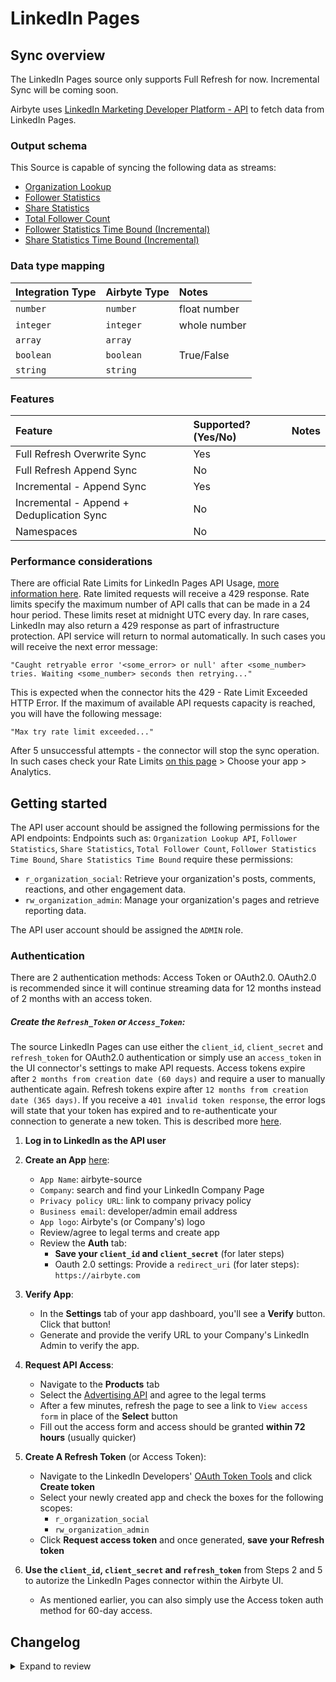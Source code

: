 # LinkedIn Pages

## Sync overview

The LinkedIn Pages source only supports Full Refresh for now. Incremental Sync will be coming soon.

Airbyte uses [LinkedIn Marketing Developer Platform - API](https://docs.microsoft.com/en-us/linkedin/marketing/integrations/marketing-integrations-overview) to fetch data from LinkedIn Pages.

### Output schema

This Source is capable of syncing the following data as streams:

* [Organization Lookup](https://learn.microsoft.com/en-us/linkedin/marketing/community-management/organizations/organization-lookup-api?view=li-lms-2024-03&tabs=http#retrieve-organizations)
* [Follower Statistics](https://learn.microsoft.com/en-us/linkedin/marketing/community-management/organizations/follower-statistics?view=li-lms-2024-03&tabs=http)
* [Share Statistics](https://learn.microsoft.com/en-us/linkedin/marketing/community-management/organizations/share-statistics?view=li-lms-2024-03&tabs=http)
* [Total Follower Count](https://learn.microsoft.com/en-us/linkedin/marketing/community-management/organizations/organization-lookup-api?view=li-lms-2024-03&tabs=http#retrieve-organization-follower-count)
* [Follower Statistics Time Bound (Incremental)](https://learn.microsoft.com/en-us/linkedin/marketing/community-management/organizations/follower-statistics?view=li-lms-2024-03&tabs=http#retrieve-time-bound-follower-statistics)
* [Share Statistics Time Bound (Incremental)](https://learn.microsoft.com/en-us/linkedin/marketing/community-management/organizations/share-statistics?view=li-lms-2024-03&tabs=http#retrieve-time-bound-share-statistics)

### Data type mapping

| Integration Type | Airbyte Type | Notes                      |
| :--------------- | :----------- | :------------------------- |
| `number`         | `number`     | float number               |
| `integer`        | `integer`    | whole number               |
| `array`          | `array`      |                            |
| `boolean`        | `boolean`    | True/False                 |
| `string`         | `string`     |                            |

### Features

| Feature                                   | Supported?\(Yes/No\) | Notes |
| :---------------------------------------- |:---------------------| :---- |
| Full Refresh Overwrite Sync               | Yes                  |       |
| Full Refresh Append Sync                  | No                   |       |
| Incremental - Append Sync                 | Yes                  |       |
| Incremental - Append + Deduplication Sync | No                   |       |
| Namespaces                                | No                   |       |

### Performance considerations

There are official Rate Limits for LinkedIn Pages API Usage, [more information here](https://learn.microsoft.com/en-us/linkedin/shared/api-guide/concepts/rate-limits?toc=%2Flinkedin%2Fmarketing%2Ftoc.json&bc=%2Flinkedin%2Fbreadcrumb%2Ftoc.json&view=li-lms-2024-03). Rate limited requests will receive a 429 response. Rate limits specify the maximum number of API calls that can be made in a 24 hour period. These limits reset at midnight UTC every day. In rare cases, LinkedIn may also return a 429 response as part of infrastructure protection. API service will return to normal automatically. In such cases you will receive the next error message:

```text
"Caught retryable error '<some_error> or null' after <some_number> tries. Waiting <some_number> seconds then retrying..."
```

This is expected when the connector hits the 429 - Rate Limit Exceeded HTTP Error. If the maximum of available API requests capacity is reached, you will have the following message:

```text
"Max try rate limit exceeded..."
```

After 5 unsuccessful attempts - the connector will stop the sync operation. In such cases check your Rate Limits [on this page](https://www.linkedin.com/developers/apps) &gt; Choose your app &gt; Analytics. 

## Getting started

The API user account should be assigned the following permissions for the API endpoints:
Endpoints such as: `Organization Lookup API`, `Follower Statistics`, `Share Statistics`, `Total Follower Count`, `Follower Statistics Time Bound`, `Share Statistics Time Bound` require these permissions:
* `r_organization_social`: Retrieve your organization's posts, comments, reactions, and other engagement data.
* `rw_organization_admin`: Manage your organization's pages and retrieve reporting data.

The API user account should be assigned the `ADMIN` role.

### Authentication

There are 2 authentication methods: Access Token or OAuth2.0.
OAuth2.0 is recommended since it will continue streaming data for 12 months instead of 2 months with an access token.

##### Create the `Refresh_Token` or `Access_Token`:
The source LinkedIn Pages can use either the `client_id`, `client_secret` and `refresh_token` for OAuth2.0 authentication or simply use an `access_token` in the UI connector's settings to make API requests. Access tokens expire after `2 months from creation date (60 days)` and require a user to manually authenticate again. Refresh tokens expire after `12 months from creation date (365 days)`. If you receive a `401 invalid token response`, the error logs will state that your token has expired and to re-authenticate your connection to generate a new token. This is described more [here](https://learn.microsoft.com/en-us/linkedin/shared/authentication/authorization-code-flow?toc=%2Flinkedin%2Fmarketing%2Ftoc.json&bc=%2Flinkedin%2Fbreadcrumb%2Ftoc.json&view=li-lms-2024-03&tabs=HTTPS1).

1. **Log in to LinkedIn as the API user**

2. **Create an App** [here](https://www.linkedin.com/developers/apps):

   - `App Name`: airbyte-source
   - `Company`: search and find your LinkedIn Company Page
   - `Privacy policy URL`: link to company privacy policy
   - `Business email`: developer/admin email address
   - `App logo`: Airbyte's \(or Company's\) logo
   - Review/agree to legal terms and create app
   - Review the **Auth** tab:
     - **Save your `client_id` and `client_secret`** \(for later steps\)
     - Oauth 2.0 settings: Provide a `redirect_uri` \(for later steps\): `https://airbyte.com`

3. **Verify App**:

   - In the **Settings** tab of your app dashboard, you'll see a **Verify** button. Click that button!
   - Generate and provide the verify URL to your Company's LinkedIn Admin to verify the app.

4. **Request API Access**:

   * Navigate to the **Products** tab
   * Select the [Advertising API](https://learn.microsoft.com/en-us/linkedin/marketing/overview?view=li-lms-2024-03#advertising-api) and agree to the legal terms
   * After a few minutes, refresh the page to see a link to `View access form` in place of the **Select** button
   * Fill out the access form and access should be granted **within 72 hours** (usually quicker)

5. **Create A Refresh Token** (or Access Token):
   * Navigate to the LinkedIn Developers' [OAuth Token Tools](https://www.linkedin.com/developers/tools/oauth) and click **Create token**
   * Select your newly created app and check the boxes for the following scopes:
     * `r_organization_social`
     * `rw_organization_admin`
   * Click **Request access token** and once generated, **save your Refresh token**

6. **Use the `client_id`, `client_secret` and `refresh_token`** from Steps 2 and 5 to autorize the LinkedIn Pages connector within the Airbyte UI.
   * As mentioned earlier, you can also simply use the Access token auth method for 60-day access.

## Changelog

<details>
  <summary>Expand to review</summary>

| Version | Date       | Pull Request                                             | Subject                                              |
|:--------|:-----------| :------------------------------------------------------- | :--------------------------------------------------- |
| 1.1.26 | 2025-08-23 | [61146](https://github.com/airbytehq/airbyte/pull/61146) | Update dependencies |
| 1.1.25 | 2025-05-24 | [60685](https://github.com/airbytehq/airbyte/pull/60685) | Update dependencies |
| 1.1.24 | 2025-05-10 | [59786](https://github.com/airbytehq/airbyte/pull/59786) | Update dependencies |
| 1.1.23 | 2025-05-03 | [58801](https://github.com/airbytehq/airbyte/pull/58801) | Update dependencies |
| 1.1.22 | 2025-04-19 | [58174](https://github.com/airbytehq/airbyte/pull/58174) | Update dependencies |
| 1.1.21 | 2025-04-12 | [57721](https://github.com/airbytehq/airbyte/pull/57721) | Update dependencies |
| 1.1.20 | 2025-04-05 | [56679](https://github.com/airbytehq/airbyte/pull/56679) | Update dependencies |
| 1.1.19 | 2025-03-22 | [56029](https://github.com/airbytehq/airbyte/pull/56029) | Update dependencies |
| 1.1.18 | 2025-03-18 | [55816](https://github.com/airbytehq/airbyte/pull/55816) | Bump LinkedIn API to 202503 |
| 1.1.17 | 2025-03-08 | [55441](https://github.com/airbytehq/airbyte/pull/55441) | Update dependencies |
| 1.1.16 | 2025-03-01 | [54775](https://github.com/airbytehq/airbyte/pull/54775) | Update dependencies |
| 1.1.15 | 2025-02-22 | [54339](https://github.com/airbytehq/airbyte/pull/54339) | Update dependencies |
| 1.1.14 | 2025-02-15 | [53859](https://github.com/airbytehq/airbyte/pull/53859) | Update dependencies |
| 1.1.13 | 2025-02-08 | [53256](https://github.com/airbytehq/airbyte/pull/53256) | Update dependencies |
| 1.1.12 | 2025-02-01 | [52767](https://github.com/airbytehq/airbyte/pull/52767) | Update dependencies |
| 1.1.11 | 2025-01-25 | [52246](https://github.com/airbytehq/airbyte/pull/52246) | Update dependencies |
| 1.1.10 | 2025-01-18 | [51798](https://github.com/airbytehq/airbyte/pull/51798) | Update dependencies |
| 1.1.9 | 2025-01-11 | [51149](https://github.com/airbytehq/airbyte/pull/51149) | Update dependencies |
| 1.1.8 | 2024-12-28 | [50645](https://github.com/airbytehq/airbyte/pull/50645) | Update dependencies |
| 1.1.7 | 2024-12-21 | [50114](https://github.com/airbytehq/airbyte/pull/50114) | Update dependencies |
| 1.1.6 | 2024-12-14 | [49593](https://github.com/airbytehq/airbyte/pull/49593) | Update dependencies |
| 1.1.5 | 2024-12-12 | [49272](https://github.com/airbytehq/airbyte/pull/49272) | Update dependencies |
| 1.1.4 | 2024-12-11 | [48924](https://github.com/airbytehq/airbyte/pull/48924) | Starting with this version, the Docker image is now rootless. Please note that this and future versions will not be compatible with Airbyte versions earlier than 0.64 |
| 1.1.3 | 2024-10-29 | [47749](https://github.com/airbytehq/airbyte/pull/47749) | Update dependencies |
| 1.1.2 | 2024-10-28 | [47455](https://github.com/airbytehq/airbyte/pull/47455) | Update dependencies |
| 1.1.1 | 2024-08-16 | [44196](https://github.com/airbytehq/airbyte/pull/44196) | Bump source-declarative-manifest version |
| 1.1.0 | 2024-08-15 | [44132](https://github.com/airbytehq/airbyte/pull/44132) | Refactor connector to manifest-only format |
| 1.0.17 | 2024-08-10 | [43560](https://github.com/airbytehq/airbyte/pull/43560) | Update dependencies |
| 1.0.16 | 2024-08-03 | [43281](https://github.com/airbytehq/airbyte/pull/43281) | Update dependencies |
| 1.0.15 | 2024-07-27 | [42782](https://github.com/airbytehq/airbyte/pull/42782) | Update dependencies |
| 1.0.14 | 2024-07-20 | [42218](https://github.com/airbytehq/airbyte/pull/42218) | Update dependencies |
| 1.0.13 | 2024-07-13 | [41833](https://github.com/airbytehq/airbyte/pull/41833) | Update dependencies |
| 1.0.12 | 2024-07-10 | [41407](https://github.com/airbytehq/airbyte/pull/41407) | Update dependencies |
| 1.0.11 | 2024-07-09 | [41274](https://github.com/airbytehq/airbyte/pull/41274) | Update dependencies |
| 1.0.10 | 2024-07-06 | [40828](https://github.com/airbytehq/airbyte/pull/40828) | Update dependencies |
| 1.0.9 | 2024-06-25 | [40422](https://github.com/airbytehq/airbyte/pull/40422) | Update dependencies |
| 1.0.8 | 2024-06-22 | [39975](https://github.com/airbytehq/airbyte/pull/39975) | Update dependencies |
| 1.0.7 | 2024-06-13 | [36744](https://github.com/airbytehq/airbyte/pull/36744) | Add time bound incremental streams for follower & share statistics. Migrate to Low Code |
| 1.0.6 | 2024-06-06 | [39171](https://github.com/airbytehq/airbyte/pull/39171) | [autopull] Upgrade base image to v1.2.2 |
| 1.0.5 | 2024-06-03 | [38918](https://github.com/airbytehq/airbyte/pull/38918) | Replace AirbyteLogger with logging.Logger |
| 1.0.4 | 2024-06-03 | [38918](https://github.com/airbytehq/airbyte/pull/38918) | Replace AirbyteLogger with logging.Logger |
| 1.0.3 | 2024-05-21 | [38526](https://github.com/airbytehq/airbyte/pull/38526) | [autopull] base image + poetry + up_to_date |
| 1.0.2 | 2023-05-30 | [24352](https://github.com/airbytehq/airbyte/pull/24352) | Remove duplicate streams |
| 1.0.1 | 2023-03-22 | [24352](https://github.com/airbytehq/airbyte/pull/24352) | Remove `authSpecification` as it's not yet supported |
| 1.0.0 | 2023-03-16 | [18967](https://github.com/airbytehq/airbyte/pull/18967) | Fixed failing connection checks |
| 0.1.0 | 2022-08-11 | [13098](https://github.com/airbytehq/airbyte/pull/13098) | Initial Release |

</details>

